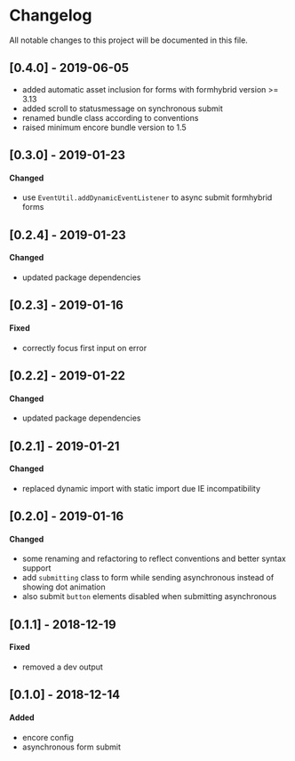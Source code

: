 # Changelog
All notable changes to this project will be documented in this file.

## [0.4.0] - 2019-06-05
* added automatic asset inclusion for forms with formhybrid version >= 3.13
* added scroll to statusmessage on synchronous submit
* renamed bundle class according to conventions
* raised minimum encore bundle version to 1.5

## [0.3.0] - 2019-01-23

#### Changed
* use `EventUtil.addDynamicEventListener` to async submit formhybrid forms

## [0.2.4] - 2019-01-23

#### Changed
* updated package dependencies

## [0.2.3] - 2019-01-16

#### Fixed
* correctly focus first input on error

## [0.2.2] - 2019-01-22

#### Changed 
* updated package dependencies

## [0.2.1] - 2019-01-21

#### Changed
* replaced dynamic import with static import due IE incompatibility

## [0.2.0] - 2019-01-16

#### Changed
* some renaming and refactoring to reflect conventions and better syntax support
* add `submitting` class to form while sending asynchronous instead of showing dot animation
* also submit `button` elements disabled when submitting asynchronous

## [0.1.1] - 2018-12-19

#### Fixed
* removed a dev output

## [0.1.0] - 2018-12-14

#### Added
* encore config
* asynchronous form submit
